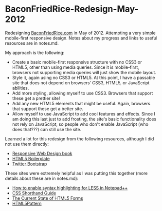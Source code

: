 BaconFriedRice-Redesign-May-2012
================================

Redesigning [BaconFriedRice.com](http://www.baconfriedrice.com "BaconFriedRice")
in May of 2012.  Attempting a very simple mobile-first responsive design.  Notes
about my progress and links to useful resources are in notes.md.

My approach is the following:

* Create a basic mobile-first responsive structure with no CSS3 or HTML5, other
than using media queries.  Since it is mobile-first, browsers not supporting
media queries will just show the mobile layout.
* Style it, again using no CSS3 or HTML5.  At this point, I have a passable site
that does not depend on browsers' CSS3, HTML5, or JavaScript abilities.
* Add more styling, allowing myself to use CSS3.  Browsers that support these
get a prettier site!
* Add any new HTML5 elements that might be useful.  Again, browsers that support
these get a better site.
* Allow myself to use JavaScript to add cool features and effects.  Since I am
doing this last just to add frosting, the site's basic functionality does not
rely on JavaScript, so people who don't enable JavaScript (who does that???)
can still use the site.

Learned a lot for this redesign from the following resources, although I did not
use them directly:

* [Responsive Web Design 
book](http://www.abookapart.com/products/responsive-web-design "Responsive Web
Design")
* [HTML5 Boilerplate](http://html5boilerplate.com/ "HTML5 Boilerplate")
* [Twitter Bootstrap](http://twitter.github.com/bootstrap/ "Twitter Bootstrap")

These sites were extremely helpful as I was putting this together (more details
about these are in notes.md):

* [How to enable syntax highlighting for LESS in 
Notepad++](http://thingsilearned2day.wordpress.com/2011/07/07/how-to-enable-syntax-highlighting-for-less-in-notepad/
"How to enable syntax highlighting for LESS in Notepad++")
* [CSS Shorthand Guide](http://www.dustindiaz.com/css-shorthand/ "CSS Shorthand
Guide")
* [The Current State of HTML5 Forms](http://wufoo.com/html5/ "The Current State
of HTML5 Forms")
* [HTML5Pattern](http://html5pattern.com/ "HTML5Pattern")